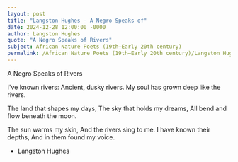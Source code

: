 ```yaml
---
layout: post
title: "Langston Hughes - A Negro Speaks of"
date: 2024-12-28 12:00:00 -0000
author: Langston Hughes
quote: "A Negro Speaks of Rivers"
subject: African Nature Poets (19th–Early 20th century)
permalink: /African Nature Poets (19th–Early 20th century)/Langston Hughes/Langston Hughes - A Negro Speaks of
---
```


A Negro Speaks of Rivers

I've known rivers:
Ancient, dusky rivers.
My soul has grown deep like the rivers.

The land that shapes my days,
The sky that holds my dreams,
All bend and flow beneath the moon.

The sun warms my skin,
And the rivers sing to me.
I have known their depths,
And in them found my voice.

- Langston Hughes

